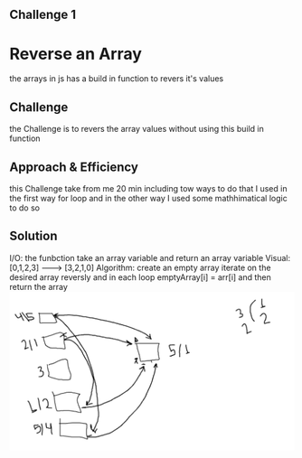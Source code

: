 ## Challenge 1
# Reverse an Array
the arrays in js has a build in function to revers it's values

## Challenge
the Challenge is to revers the array values without using this build in function

## Approach & Efficiency
this Challenge take from me 20 min including tow ways to do that
I used in the first way for loop
and in the other way I used some mathhimatical logic to do so

## Solution
I/O:
the funbction take an array variable and return an array variable
Visual:
[0,1,2,3] ---> [3,2,1,0]
Algorithm:
create an empty array
iterate on the desired array reversly and in each loop
emptyArray[i] = arr[i]
and then return the array
![alt text](./assets/whitboard.PNG)